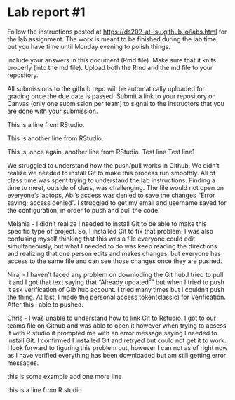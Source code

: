
<!-- README.md is generated from README.Rmd. Please edit the README.Rmd file -->

# Lab report \#1

Follow the instructions posted at
<https://ds202-at-isu.github.io/labs.html> for the lab assignment. The
work is meant to be finished during the lab time, but you have time
until Monday evening to polish things.

Include your answers in this document (Rmd file). Make sure that it
knits properly (into the md file). Upload both the Rmd and the md file
to your repository.

All submissions to the github repo will be automatically uploaded for
grading once the due date is passed. Submit a link to your repository on
Canvas (only one submission per team) to signal to the instructors that
you are done with your submission.

This is a line from RStudio.

This is another line from RStudio.

This is, once again, another line from RStudio. Test line Test line1

We struggled to understand how the push/pull works in Github. We didn’t
realize we needed to install Git to make this process run smoothly. All
of class time was spent trying to understand the lab instructions.
Finding a time to meet, outside of class, was challenging. The file
would not open on everyone’s laptops, Abi’s access was denied to save
the changes “Error saving; access denied”. I struggled to get my email
and username saved for the configuration, in order to push and pull the
code.

Melania - I didn’t realize I needed to install Git to be able to make
this specific type of project. So, I installed Git to fix that problem.
I was also confusing myself thinking that this was a file everyone could
edit simultaneously, but what I needed to do was keep reading the
directions and realizing that one person edits and makes changes, but
everyone has access to the same file and can see those changes once they
are pushed.

Niraj - I haven’t faced any problem on downloding the Git hub.I tried to
pull it and I got that text saying that “Already updated”” but when I
tried to push it ask verification of Gib hub account. I tried many times
but I couldn’t push the thing. At last, I made the personal access
token(classic) for Verification. After this I able to pushed.

Chris - I was unable to understand how to link Git to Rstudio. I got to
our teams file on Github and was able to open it however when trying to
acsess it with R studio it prompted me with an error message saying I
needed to install Git. I confirmed I installed Git and retryed but could
not get it to work. I look forward to figuring this problem out, however
I can not as of right now as I have verified everything has been
downloaded but am still getting error messages.

this is some example add one more line

this is a line from R studio
